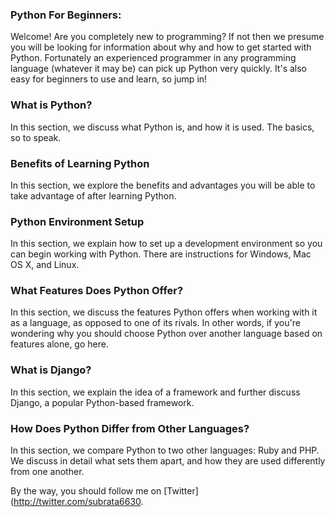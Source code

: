 ### Python For Beginners:

Welcome! Are you completely new to programming? If not then we presume you will be looking for information about why and how to get started with Python. 
Fortunately an experienced programmer in any programming language (whatever it may be) can pick up Python very quickly. It's also easy for beginners to use and learn, so jump in!



### What is Python?
In this section, we discuss what Python is, and how it is used. The basics, so to speak.


### Benefits of Learning Python
In this section, we explore the benefits and advantages you will be able to take advantage of after learning Python.


### Python Environment Setup
In this section, we explain how to set up a development environment so you can begin working with Python. There are instructions for Windows, Mac OS X, and Linux.


### What Features Does Python Offer?
In this section, we discuss the features Python offers when working with it as a language, as opposed to one of its rivals. In other words, if you're wondering why you should choose Python over another language based on features alone, go here.


### What is Django?
In this section, we explain the idea of a framework and further discuss Django, a popular Python-based framework.


### How Does Python Differ from Other Languages?
In this section, we compare Python to two other languages: Ruby and PHP. We discuss in detail what sets them apart, and how they are used differently from one another.


By the way, you should follow me on [Twitter] (http://twitter.com/subrata6630.
